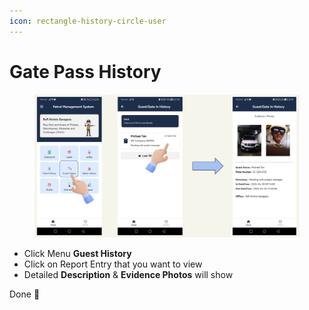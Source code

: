 ```yaml
---
icon: rectangle-history-circle-user
---
```


# Gate Pass History

<figure><img src="../../.gitbook/assets/image (43).png" alt=""><figcaption></figcaption></figure>

* Click Menu **Guest History**
* Click on Report Entry that you want to view
* Detailed **Description** & **Evidence Photos** will show

Done :tada:

